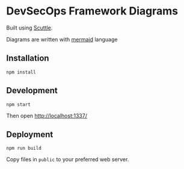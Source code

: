 # DevSecOps Framework Diagrams

Built using [Scuttle](https://github.com/rogeruiz/scuttle).

Diagrams are written with [mermaid](https://mermaidjs.github.io/) language

## Installation

```shell
npm install
```

## Development

```shell
npm start
```

Then open [http://localhost:1337/](http://localhost:1337/)

## Deployment

```shell
npm run build
```
Copy files in `public` to your preferred web server.
